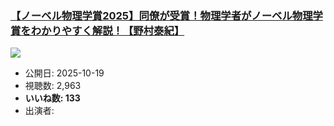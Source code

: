 ### [【ノーベル物理学賞2025】同僚が受賞！物理学者がノーベル物理学賞をわかりやすく解説！【野村泰紀】](https://www.youtube.com/watch?v=aXG0A5aVIfM)
[![](https://img.youtube.com/vi/aXG0A5aVIfM/sddefault.jpg)](https://www.youtube.com/watch?v=aXG0A5aVIfM)
-   公開日: 2025-10-19
-   視聴数: 2,963
-   **いいね数: 133**
-   出演者: 
